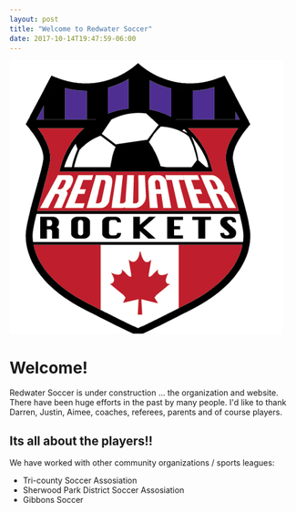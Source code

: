 ```yaml
---
layout: post
title: "Welcome to Redwater Soccer"
date: 2017-10-14T19:47:59-06:00
---
```

![RocketsLogo](/images/RocketsLogo.png)

# Welcome!

Redwater Soccer is under construction ... the organization and website. There have been huge efforts in the past by many people. I'd like to thank Darren, Justin, Aimee, coaches, referees, parents and of course players.

## Its all about the players!!

We have worked with other community organizations / sports leagues:
- Tri-county Soccer Assosiation
- Sherwood Park District Soccer Assosiation
- Gibbons Soccer


